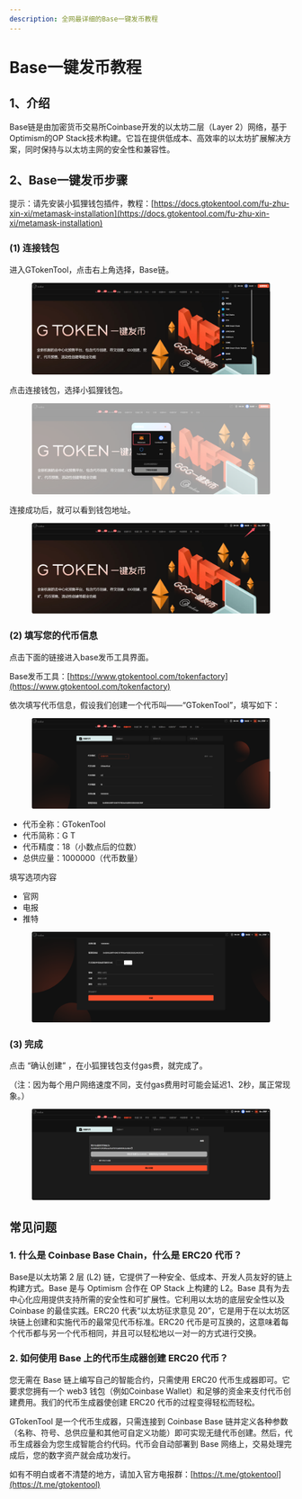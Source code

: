 ```yaml
---
description: 全网最详细的Base一键发币教程
---
```


# Base一键发币教程

## 1、介绍 <a href="#id-1-jie-shao" id="id-1-jie-shao"></a>

Base链是由加密货币交易所Coinbase开发的以太坊二层（Layer 2）网络，基于Optimism的OP Stack技术构建。它旨在提供低成本、高效率的以太坊扩展解决方案，同时保持与以太坊主网的安全性和兼容性。

## 2、Base一键发币步骤 <a href="#id-2-cao-zuo-bu-zhou" id="id-2-cao-zuo-bu-zhou"></a>

提示：请先安装小狐狸钱包插件，教程：[https://docs.gtokentool.com/fu-zhu-xin-xi/metamask-installation](https://docs.gtokentool.com/fu-zhu-xin-xi/metamask-installation)

### **(1) 连接钱包**

进入GTokenTool，点击右上角选择，Base链。

<figure><img src="../.gitbook/assets/1 (11).png" alt=""><figcaption></figcaption></figure>

点击连接钱包，选择小狐狸钱包。

<figure><img src="../.gitbook/assets/2 (7).png" alt=""><figcaption></figcaption></figure>

连接成功后，就可以看到钱包地址。

<figure><img src="../.gitbook/assets/3 (6).png" alt=""><figcaption></figcaption></figure>

### **(2) 填写您的代币信息**

点击下面的链接进入base发币工具界面。

Base发币工具：[https://www.gtokentool.com/tokenfactory](https://www.gtokentool.com/tokenfactory)

依次填写代币信息，假设我们创建一个代币叫——“GTokenTool”，填写如下：

<figure><img src="../.gitbook/assets/5 (5).png" alt=""><figcaption></figcaption></figure>

* 代币全称：GTokenTool
* 代币简称：G T
* 代币精度：18（小数点后的位数）
* 总供应量：1000000（代币数量）

填写选项内容

* 官网
* 电报
* 推特

<figure><img src="../.gitbook/assets/6 (5).png" alt=""><figcaption></figcaption></figure>

### **(3) 完成**

点击 “确认创建” ，在小狐狸钱包支付gas费，就完成了。

（注：因为每个用户网络速度不同，支付gas费用时可能会延迟1、2秒，属正常现象。）

<figure><img src="../.gitbook/assets/7 (14).png" alt=""><figcaption></figcaption></figure>

## 常见问题

### 1. 什么是 Coinbase Base Chain，什么是 ERC20 代币？

Base是以太坊第 2 层 (L2) 链，它提供了一种安全、低成本、开发人员友好的链上构建方式。Base 是与 Optimism 合作在 OP Stack 上构建的 L2。Base 具有为去中心化应用提供支持所需的安全性和可扩展性。它利用以太坊的底层安全性以及 Coinbase 的最佳实践。ERC20 代表“以太坊征求意见 20”，它是用于在以太坊区块链上创建和实施代币的最常见代币标准。ERC20 代币是可互换的，这意味着每个代币都与另一个代币相同，并且可以轻松地以一对一的方式进行交换。

### 2. 如何使用 Base 上的代币生成器创建 ERC20 代币？

您无需在 Base 链上编写自己的智能合约，只需使用 ERC20 代币生成器即可。它要求您拥有一个 web3 钱包（例如Coinbase Wallet）和足够的资金来支付代币创建费用。我们的代币生成器使创建 ERC20 代币的过程变得轻松而轻松。

GTokenTool 是一个代币生成器，只需连接到 Coinbase Base 链并定义各种参数（名称、符号、总供应量和其他可自定义功能）即可实现无缝代币创建。然后，代币生成器会为您生成智能合约代码。代币会自动部署到 Base 网络上，交易处理完成后，您的数字资产就会成功发行。



如有不明白或者不清楚的地方，请加入官方电报群：[https://t.me/gtokentool](https://t.me/gtokentool)
